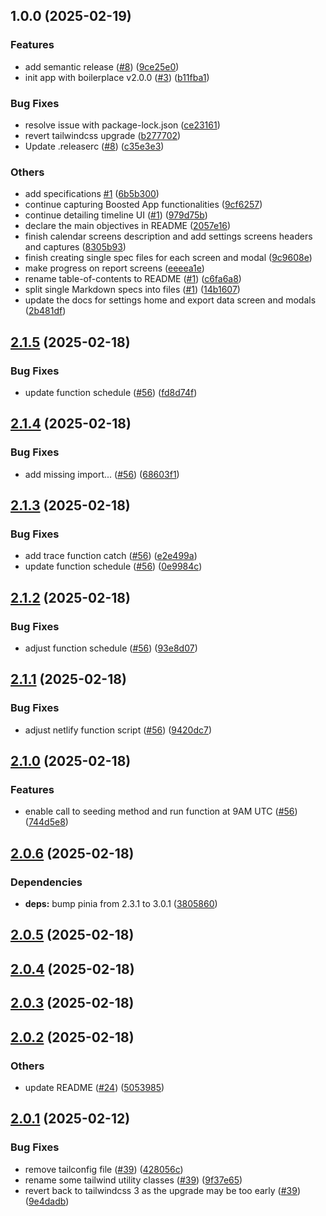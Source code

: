 ## 1.0.0 (2025-02-19)

### Features

* add semantic release ([#8](https://github.com/JeremieLitzler/TimelineApp/issues/8)) ([9ce25e0](https://github.com/JeremieLitzler/TimelineApp/commit/9ce25e068879408de2ddb4ebe86567271968522d))
* init app with boilerplace v2.0.0 ([#3](https://github.com/JeremieLitzler/TimelineApp/issues/3)) ([b11fba1](https://github.com/JeremieLitzler/TimelineApp/commit/b11fba1820980f3e54e4ad17372abcec65a09fd8))

### Bug Fixes

* resolve issue with package-lock.json ([ce23161](https://github.com/JeremieLitzler/TimelineApp/commit/ce231615e7c3ea3a4731bfecd8dfb124507ae4ff))
* revert tailwindcss upgrade ([b277702](https://github.com/JeremieLitzler/TimelineApp/commit/b277702c026978045a4f328310fb45e1307fa942))
* Update .releaserc ([#8](https://github.com/JeremieLitzler/TimelineApp/issues/8)) ([c35e3e3](https://github.com/JeremieLitzler/TimelineApp/commit/c35e3e36e3b5fb10cd9987a2ce0b514216fdd73c))

### Others

* add specifications [#1](https://github.com/JeremieLitzler/TimelineApp/issues/1) ([6b5b300](https://github.com/JeremieLitzler/TimelineApp/commit/6b5b300c08b66f9f8ba8a12150ac25ed5c4aa49d))
* continue capturing Boosted App functionalities ([9cf6257](https://github.com/JeremieLitzler/TimelineApp/commit/9cf6257193fc865683ae3b7eabbcba615c5a0677))
* continue detailing timeline UI ([#1](https://github.com/JeremieLitzler/TimelineApp/issues/1)) ([979d75b](https://github.com/JeremieLitzler/TimelineApp/commit/979d75b4b38a46c1d301ece32bbb7fdb888cb7e0))
* declare the main objectives in README ([2057e16](https://github.com/JeremieLitzler/TimelineApp/commit/2057e1663d70c06f0f09c72a29f8e87cd1064fca))
* finish calendar screens description and add settings screens headers and captures ([8305b93](https://github.com/JeremieLitzler/TimelineApp/commit/8305b93ac5f597eb80c9d7831a4a9d09648e9372))
* finish creating single spec files for each screen and modal ([9c9608e](https://github.com/JeremieLitzler/TimelineApp/commit/9c9608e23d2e61ace539fbb755d634d74db43ca2))
* make progress on report screens ([eeeea1e](https://github.com/JeremieLitzler/TimelineApp/commit/eeeea1e44debc559520c01e0bf55fde7d1acb97c))
* rename table-of-contents to README ([#1](https://github.com/JeremieLitzler/TimelineApp/issues/1)) ([c6fa6a8](https://github.com/JeremieLitzler/TimelineApp/commit/c6fa6a838f6ba7b6ff8933c44ebe0f5743b78801))
* split single Markdown specs into files ([#1](https://github.com/JeremieLitzler/TimelineApp/issues/1)) ([14b1607](https://github.com/JeremieLitzler/TimelineApp/commit/14b1607512041b9baed9949595d3de2df822be31))
* update the docs for settings home and export data screen and modals ([2b481df](https://github.com/JeremieLitzler/TimelineApp/commit/2b481dffe5f40692b8e2953491e1eff87d5be4b4))

## [2.1.5](https://github.com/JeremieLitzler/VueSupabaseBoilerplate/compare/v2.1.4...v2.1.5) (2025-02-18)

### Bug Fixes

* update function schedule ([#56](https://github.com/JeremieLitzler/VueSupabaseBoilerplate/issues/56)) ([fd8d74f](https://github.com/JeremieLitzler/VueSupabaseBoilerplate/commit/fd8d74f21b4f0248d382f81e8c300126039a5a07))

## [2.1.4](https://github.com/JeremieLitzler/VueSupabaseBoilerplate/compare/v2.1.3...v2.1.4) (2025-02-18)

### Bug Fixes

* add missing import... ([#56](https://github.com/JeremieLitzler/VueSupabaseBoilerplate/issues/56)) ([68603f1](https://github.com/JeremieLitzler/VueSupabaseBoilerplate/commit/68603f1b273f2ba7da44d646ccc933c47535f026))

## [2.1.3](https://github.com/JeremieLitzler/VueSupabaseBoilerplate/compare/v2.1.2...v2.1.3) (2025-02-18)

### Bug Fixes

* add trace function catch ([#56](https://github.com/JeremieLitzler/VueSupabaseBoilerplate/issues/56)) ([e2e499a](https://github.com/JeremieLitzler/VueSupabaseBoilerplate/commit/e2e499ab1a99f3abb658a4a84ea72dc15efbc673))
* update function schedule ([#56](https://github.com/JeremieLitzler/VueSupabaseBoilerplate/issues/56)) ([0e9984c](https://github.com/JeremieLitzler/VueSupabaseBoilerplate/commit/0e9984cdbf52943c2efaf20f78456beca1368e25))

## [2.1.2](https://github.com/JeremieLitzler/VueSupabaseBoilerplate/compare/v2.1.1...v2.1.2) (2025-02-18)

### Bug Fixes

* adjust function schedule ([#56](https://github.com/JeremieLitzler/VueSupabaseBoilerplate/issues/56)) ([93e8d07](https://github.com/JeremieLitzler/VueSupabaseBoilerplate/commit/93e8d07fbfc7b4b72ced70660e6d7f68b719fe5e))

## [2.1.1](https://github.com/JeremieLitzler/VueSupabaseBoilerplate/compare/v2.1.0...v2.1.1) (2025-02-18)

### Bug Fixes

* adjust netlify function script ([#56](https://github.com/JeremieLitzler/VueSupabaseBoilerplate/issues/56)) ([9420dc7](https://github.com/JeremieLitzler/VueSupabaseBoilerplate/commit/9420dc7c69bfaef37e1dcbc7ec53d0f4c2043a4c))

## [2.1.0](https://github.com/JeremieLitzler/VueSupabaseBoilerplate/compare/v2.0.6...v2.1.0) (2025-02-18)

### Features

* enable call to seeding method and run function at 9AM UTC ([#56](https://github.com/JeremieLitzler/VueSupabaseBoilerplate/issues/56)) ([744d5e8](https://github.com/JeremieLitzler/VueSupabaseBoilerplate/commit/744d5e854bc25ba4769de42cb9f1895623b62b18))

## [2.0.6](https://github.com/JeremieLitzler/VueSupabaseBoilerplate/compare/v2.0.5...v2.0.6) (2025-02-18)

### Dependencies

* **deps:** bump pinia from 2.3.1 to 3.0.1 ([3805860](https://github.com/JeremieLitzler/VueSupabaseBoilerplate/commit/3805860d886611f4947996fd569107d57180ead3))

## [2.0.5](https://github.com/JeremieLitzler/VueSupabaseBoilerplate/compare/v2.0.4...v2.0.5) (2025-02-18)

## [2.0.4](https://github.com/JeremieLitzler/VueSupabaseBoilerplate/compare/v2.0.3...v2.0.4) (2025-02-18)

## [2.0.3](https://github.com/JeremieLitzler/VueSupabaseBoilerplate/compare/v2.0.2...v2.0.3) (2025-02-18)

## [2.0.2](https://github.com/JeremieLitzler/VueSupabaseBoilerplate/compare/v2.0.1...v2.0.2) (2025-02-18)

### Others

* update README ([#24](https://github.com/JeremieLitzler/VueSupabaseBoilerplate/issues/24)) ([5053985](https://github.com/JeremieLitzler/VueSupabaseBoilerplate/commit/505398546dbe97aae80aa1752fbe3c41b716b348))

## [2.0.1](https://github.com/JeremieLitzler/VueSupabaseBoilerplate/compare/v2.0.0...v2.0.1) (2025-02-12)


### Bug Fixes

* remove tailconfig file ([#39](https://github.com/JeremieLitzler/VueSupabaseBoilerplate/issues/39)) ([428056c](https://github.com/JeremieLitzler/VueSupabaseBoilerplate/commit/428056c2613dfa02686f02e8d874705b1131ebd7))
* rename some tailwind utility classes ([#39](https://github.com/JeremieLitzler/VueSupabaseBoilerplate/issues/39)) ([9f37e65](https://github.com/JeremieLitzler/VueSupabaseBoilerplate/commit/9f37e651d3eed5e5281b7aff675aa45fe2080ad6))
* revert back to tailwindcss 3 as the upgrade may be too early ([#39](https://github.com/JeremieLitzler/VueSupabaseBoilerplate/issues/39)) ([9e4dadb](https://github.com/JeremieLitzler/VueSupabaseBoilerplate/commit/9e4dadb28b100cbbdf09de05f1a2a16d2b7feb9b))
